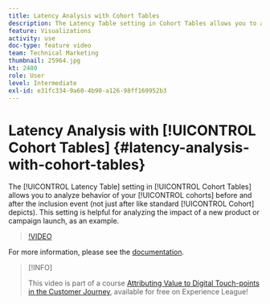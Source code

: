 ```yaml
---
title: Latency Analysis with Cohort Tables
description: The Latency Table setting in Cohort Tables allows you to analyze behavior of your cohorts before and after the inclusion event (not just after like standard Cohort depicts). This setting is helpful for analyzing the impact of a new product or campaign launch, as an example.
feature: Visualizations
activity: use
doc-type: feature video
team: Technical Marketing
thumbnail: 25964.jpg
kt: 2480
role: User
level: Intermediate
exl-id: e31fc334-9a60-4b90-a126-98ff169952b3
---
```

# Latency Analysis with [!UICONTROL Cohort Tables] {#latency-analysis-with-cohort-tables}

The [!UICONTROL Latency Table] setting in [!UICONTROL Cohort Tables] allows you to analyze behavior of your [!UICONTROL cohorts] before and after the inclusion event (not just after like standard [!UICONTROL Cohort] depicts). This setting is helpful for analyzing the impact of a new product or campaign launch, as an example.

>[!VIDEO](https://video.tv.adobe.com/v/25964/?quality=12)

For more information, please see the [documentation](https://experienceleague.adobe.com/docs/analytics/analyze/analysis-workspace/visualizations/cohort-table/cohort-analysis.html?lang=en).

>[!INFO]
>
> This video is part of a course [Attributing Value to Digital Touch-points in the Customer Journey](https://experienceleague.adobe.com/?recommended=Analytics-U-1-2020.2), available for free on Experience League!
